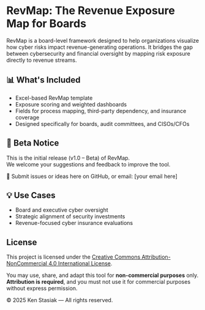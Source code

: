 # RevMap: The Revenue Exposure Map for Boards

RevMap is a board-level framework designed to help organizations visualize how cyber risks impact revenue-generating operations. It bridges the gap between cybersecurity and financial oversight by mapping risk exposure directly to revenue streams.

## 📊 What's Included

- Excel-based RevMap template
- Exposure scoring and weighted dashboards
- Fields for process mapping, third-party dependency, and insurance coverage
- Designed specifically for boards, audit committees, and CISOs/CFOs

## 🚧 Beta Notice

This is the initial release (v1.0 – Beta) of RevMap.  
We welcome your suggestions and feedback to improve the tool.

📩 Submit issues or ideas here on GitHub, or email: [your email here]

## 💡 Use Cases

- Board and executive cyber oversight
- Strategic alignment of security investments
- Revenue-focused cyber insurance evaluations

## License

This project is licensed under the [Creative Commons Attribution-NonCommercial 4.0 International License](https://creativecommons.org/licenses/by-nc/4.0/).

You may use, share, and adapt this tool for **non-commercial purposes** only.  
**Attribution is required**, and you must not use it for commercial purposes without express permission.

© 2025 Ken Stasiak — All rights reserved.
